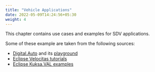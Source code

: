 ```yaml
---
title: "Vehicle Applications"
date: 2022-05-09T14:24:56+05:30
weight: 4
---
```


This chapter contains use cases and examples for SDV applications.

Some of these example are taken from the following sources:

- [Digital.Auto](https://digital.auto) and its [playground](https://digitalauto.netlify.app/)
- [Eclipse Velocitas tutorials](https://websites.eclipseprojects.io/velocitas/docs/tutorials/)
- [Eclipse Kuksa.VAL examples](https://github.com/eclipse/kuksa.val.services)
